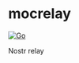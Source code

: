 # mocrelay

[![Go](https://github.com/high-moctane/mocrelay/actions/workflows/go.yml/badge.svg)](https://github.com/high-moctane/mocrelay/actions/workflows/go.yml)

Nostr relay
